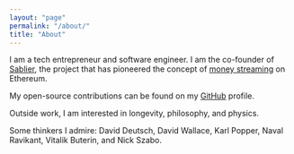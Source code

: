 ```yaml
---
layout: "page"
permalink: "/about/"
title: "About"
---
```


I am a tech entrepreneur and software engineer. I am the co-founder of [Sablier](https://sablier.com), the project that
has pioneered the concept of [money streaming](https://docs.sablier.com/concepts/protocol/streaming) on Ethereum.

My open-source contributions can be found on my [GitHub](https://github.com/PaulRBerg) profile.

Outside work, I am interested in longevity, philosophy, and physics.

Some thinkers I admire: David Deutsch, David Wallace, Karl Popper, Naval Ravikant, Vitalik Buterin, and Nick Szabo.
